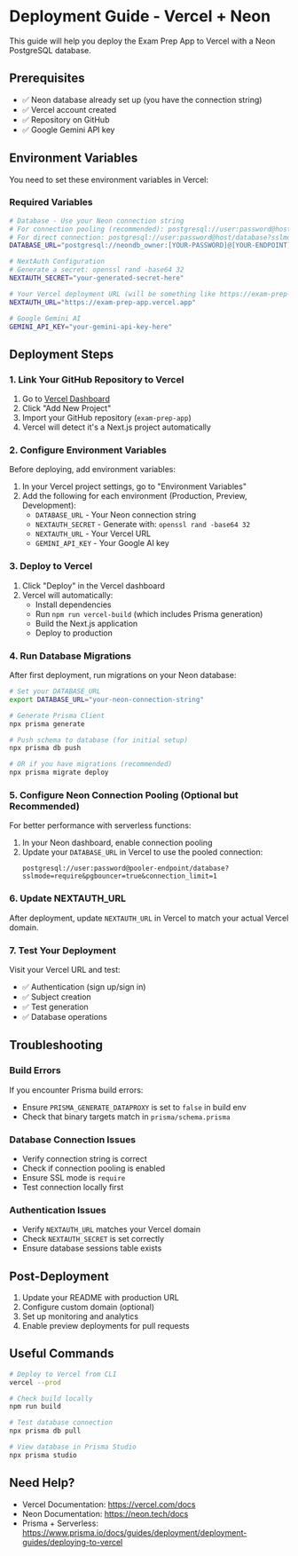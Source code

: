 # Deployment Guide - Vercel + Neon

This guide will help you deploy the Exam Prep App to Vercel with a Neon PostgreSQL database.

## Prerequisites

- ✅ Neon database already set up (you have the connection string)
- ✅ Vercel account created
- ✅ Repository on GitHub
- ✅ Google Gemini API key

## Environment Variables

You need to set these environment variables in Vercel:

### Required Variables

```bash
# Database - Use your Neon connection string
# For connection pooling (recommended): postgresql://user:password@host/database?sslmode=require&connection_limit=1
# For direct connection: postgresql://user:password@host/database?sslmode=require
DATABASE_URL="postgresql://neondb_owner:[YOUR-PASSWORD]@[YOUR-ENDPOINT].neon.tech/[YOUR-DATABASE]?sslmode=require"

# NextAuth Configuration
# Generate a secret: openssl rand -base64 32
NEXTAUTH_SECRET="your-generated-secret-here"

# Your Vercel deployment URL (will be something like https://exam-prep-app.vercel.app)
NEXTAUTH_URL="https://exam-prep-app.vercel.app"

# Google Gemini AI
GEMINI_API_KEY="your-gemini-api-key-here"
```

## Deployment Steps

### 1. Link Your GitHub Repository to Vercel

1. Go to [Vercel Dashboard](https://vercel.com/dashboard)
2. Click "Add New Project"
3. Import your GitHub repository (`exam-prep-app`)
4. Vercel will detect it's a Next.js project automatically

### 2. Configure Environment Variables

Before deploying, add environment variables:

1. In your Vercel project settings, go to "Environment Variables"
2. Add the following for each environment (Production, Preview, Development):
   - `DATABASE_URL` - Your Neon connection string
   - `NEXTAUTH_SECRET` - Generate with: `openssl rand -base64 32`
   - `NEXTAUTH_URL` - Your Vercel URL
   - `GEMINI_API_KEY` - Your Google AI key

### 3. Deploy to Vercel

1. Click "Deploy" in the Vercel dashboard
2. Vercel will automatically:
   - Install dependencies
   - Run `npm run vercel-build` (which includes Prisma generation)
   - Build the Next.js application
   - Deploy to production

### 4. Run Database Migrations

After first deployment, run migrations on your Neon database:

```bash
# Set your DATABASE_URL
export DATABASE_URL="your-neon-connection-string"

# Generate Prisma Client
npx prisma generate

# Push schema to database (for initial setup)
npx prisma db push

# OR if you have migrations (recommended)
npx prisma migrate deploy
```

### 5. Configure Neon Connection Pooling (Optional but Recommended)

For better performance with serverless functions:

1. In your Neon dashboard, enable connection pooling
2. Update your `DATABASE_URL` in Vercel to use the pooled connection:
   ```
   postgresql://user:password@pooler-endpoint/database?sslmode=require&pgbouncer=true&connection_limit=1
   ```

### 6. Update NEXTAUTH_URL

After deployment, update `NEXTAUTH_URL` in Vercel to match your actual Vercel domain.

### 7. Test Your Deployment

Visit your Vercel URL and test:
- ✅ Authentication (sign up/sign in)
- ✅ Subject creation
- ✅ Test generation
- ✅ Database operations

## Troubleshooting

### Build Errors

If you encounter Prisma build errors:
- Ensure `PRISMA_GENERATE_DATAPROXY` is set to `false` in build env
- Check that binary targets match in `prisma/schema.prisma`

### Database Connection Issues

- Verify connection string is correct
- Check if connection pooling is enabled
- Ensure SSL mode is `require`
- Test connection locally first

### Authentication Issues

- Verify `NEXTAUTH_URL` matches your Vercel domain
- Check `NEXTAUTH_SECRET` is set correctly
- Ensure database sessions table exists

## Post-Deployment

1. Update your README with production URL
2. Configure custom domain (optional)
3. Set up monitoring and analytics
4. Enable preview deployments for pull requests

## Useful Commands

```bash
# Deploy to Vercel from CLI
vercel --prod

# Check build locally
npm run build

# Test database connection
npx prisma db pull

# View database in Prisma Studio
npx prisma studio
```

## Need Help?

- Vercel Documentation: https://vercel.com/docs
- Neon Documentation: https://neon.tech/docs
- Prisma + Serverless: https://www.prisma.io/docs/guides/deployment/deployment-guides/deploying-to-vercel

